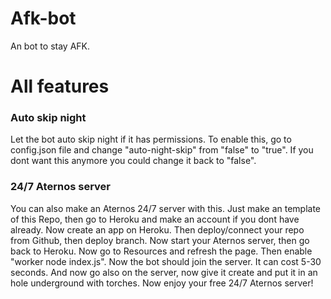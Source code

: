 # Afk-bot
An bot to stay AFK.
# All features

### Auto skip night
Let the bot auto skip night if it has permissions.
To enable this, go to config.json file and change 
"auto-night-skip" from "false" to "true". If you dont want this anymore you could change it back to "false".
### 24/7 Aternos server
You can also make an Aternos 24/7 server with this.
Just make an template of this Repo, then go to Heroku and make an account if you dont have already. Now create an app on Heroku. Then deploy/connect your repo from Github, then deploy branch. Now start your Aternos server, then go back to Heroku. Now go to Resources and refresh the page. Then enable "worker node index.js".
Now the bot should join the server. It can cost 5-30 seconds. And now go also on the server, now give it create and put it in an hole underground with torches. Now enjoy your free 24/7 Aternos server!
